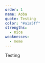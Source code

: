 ```yaml
---
order: 1
name: Aoba
quote: Testing
color: "#a1a5ff"
strengths:
  - nice
weaknesses:
  - meme
---
```


Testing
